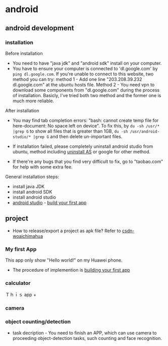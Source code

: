 # android
## android development
### installation
Before installation
+ You need to have "java jdk" and "android sdk" install on your computer.
+ You have to ensure your computer is connected to 'dl.google.com' by `ping dl.google.com`. If you're unable to connect to this website, two method you can try: method 1 - Add one line "203.208.39.232 dl.google.com" at the ubuntu hosts file. Method 2 - You need vpn to download some components from "dl.google.com" during the process of installation. Basicly, I've tried both two method and the former one is much more reliable.

After installation
+ You may find tab completion errors: "bash: cannot create temp file for here-document: No space left on device". To fix this, by `du -sh /usr/* |grep G` to show all files that is greater than 1GB, `du -sh /usr/android-studio/* |grep G` and then delete un-important files.
+ If installation failed, please completely uninstall android studio from ubuntu, method including [uninstall AS](http://simplecode.xyz/?p=87) or google for other method.

+ If there're any bugs that you find very difficult to fix, go to "taobao.com" for help with some extra fee.

General installation steps:
+ install java JDK
+ install android SDK
+ install android studio
+ [android studio](https://developer.android.com/studio/) - [build your first app](https://developer.android.com/training/basics/firstapp/)

## project
+ How to release/export a project as apk file? Refer to [csdn-woaichimahua](https://blog.csdn.net/woaichimahua/article/details/54427528)
### My first App
This app only show "Hello world!" on my Huawei phone.
+ The procedure of implemention is [building your first app](https://developer.android.com/training/basics/firstapp/)
### calculator
Ｔｈｉｓ app 
+
### camera
### object counting/detection
+ task decription - You need to finish an APP, which can use camera to proceeding object-detection tasks, such counting and face recognition.
